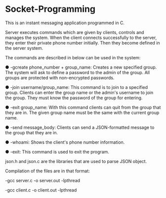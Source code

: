 # Socket-Programming

This is an instant messaging application programmed in C.

Server executes commands which are given by clients, controls and manages the system. When the client connects successfully to the server, they enter their private phone number initially. Then they become defined in the server system.

The commands are described in below can be used in the system:

● -gcreate phone_number + group_name: Creates a new specified group. The system will ask to define a password to the admin of the group. All groups are protected with non-encrypted passwords.

● -join username/group_name: This command is to join to a specified group. Clients can enter the group name or the admin's username to join the group. They must know the password of the group for entering.

● -exit group_name: With this command clients can quit from the group that they are in. The given group name must be the same with the current group name.

● -send message_body: Clients can send a JSON-formatted message to the group that they are in.

● -whoami: Shows the client's phone number information.

● -exit: This command is used to exit the program.

json.h and json.c are the libraries that are used to parse JSON object.

Compilation of the files are in that format:

-gcc server.c -o server.out -lpthread

-gcc client.c -o client.out -lpthread
